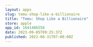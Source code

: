 ```yaml
---
layout: apps
slug: temu-shop-like-a-billionaire
title: "Temu: Shop Like a Billionaire"
store: apple
app_id: 1641486558
date: 2023-09-05T09:25:37Z
published: 2022-08-31T07:00:00Z
---
```

